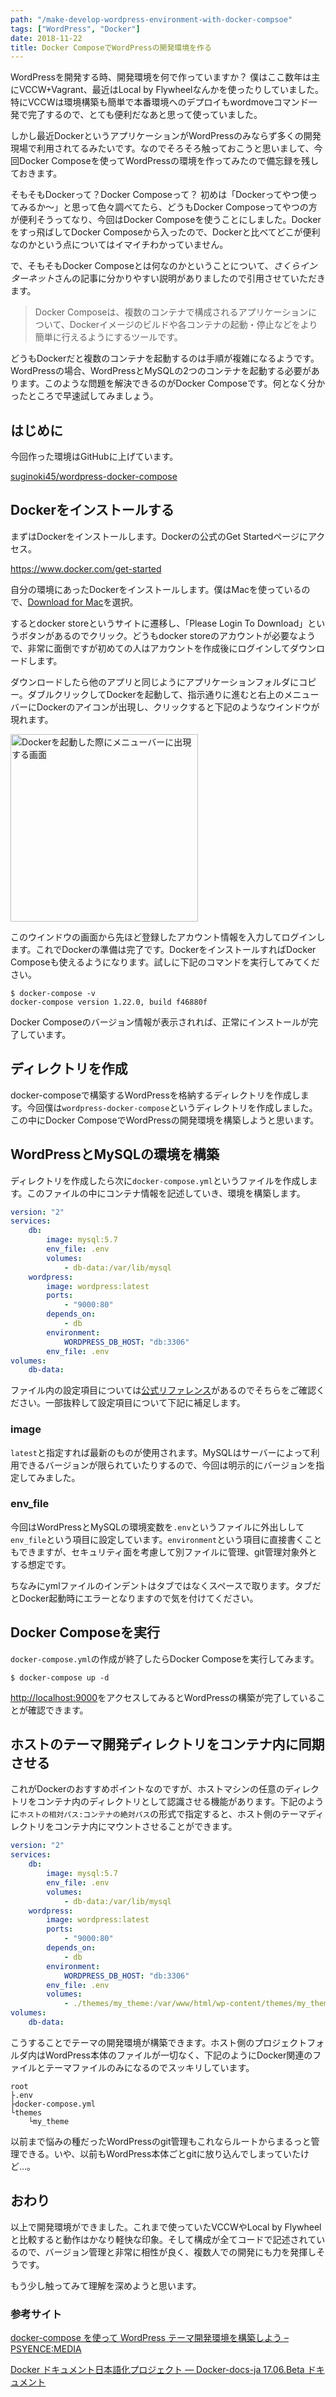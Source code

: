 ```yaml
---
path: "/make-develop-wordpress-environment-with-docker-compsoe"
tags: ["WordPress", "Docker"]
date: 2018-11-22
title: Docker ComposeでWordPressの開発環境を作る
---
```


WordPressを開発する時、開発環境を何で作っていますか？
僕はここ数年は主にVCCW+Vagrant、最近はLocal by Flywheelなんかを使ったりしていました。特にVCCWは環境構築も簡単で本番環境へのデプロイもwordmoveコマンド一発で完了するので、とても便利だなあと思って使っていました。

しかし最近DockerというアプリケーションがWordPressのみならず多くの開発現場で利用されてるみたいです。なのでそろそろ触っておこうと思いまして、今回Docker Composeを使ってWordPressの環境を作ってみたので備忘録を残しておきます。

そもそもDockerって？Docker Composeって？
初めは「Dockerってやつ使ってみるか〜」と思って色々調べてたら、どうもDocker Composeってやつの方が便利そうってなり、今回はDocker Composeを使うことにしました。Dockerをすっ飛ばしてDocker Composeから入ったので、Dockerと比べてどこが便利なのかという点についてはイマイチわかっていません。

で、そもそもDocker Composeとは何なのかということについて、<cite>さくらインターネット</cite>さんの記事に分かりやすい説明がありましたので引用させていただきます。

> Docker Composeは、複数のコンテナで構成されるアプリケーションについて、Dockerイメージのビルドや各コンテナの起動・停止などをより簡単に行えるようにするツールです。

どうもDockerだと複数のコンテナを起動するのは手順が複雑になるようです。WordPressの場合、WordPressとMySQLの2つのコンテナを起動する必要があります。このような問題を解決できるのがDocker Composeです。何となく分かったところで早速試してみましょう。

## はじめに
今回作った環境はGitHubに上げています。

<a href="https://github.com/suginoki45/wordpress-docker-compose" target="_blank">suginoki45/wordpress-docker-compose</a>

## Dockerをインストールする

まずはDockerをインストールします。Dockerの公式のGet Startedページにアクセス。

<a href="https://www.docker.com/get-started" target="_blank">https://www.docker.com/get-started</a>

自分の環境にあったDockerをインストールします。僕はMacを使っているので、<a href="https://store.docker.com/editions/community/docker-ce-desktop-mac" target="_blank">Download for Mac</a>を選択。

するとdocker storeというサイトに遷移し、「Please Login To Download」というボタンがあるのでクリック。どうもdocker storeのアカウントが必要なようで、非常に面倒ですが初めての人はアカウントを作成後にログインしてダウンロードします。

ダウンロードしたら他のアプリと同じようにアプリケーションフォルダにコピー。ダブルクリックしてDockerを起動して、指示通りに進むと右上のメニューバーにDockerのアイコンが出現し、クリックすると下記のようなウインドウが現れます。

<img src="/images/docker-menubar-screen-for-mac.png" width="300" alt="Dockerを起動した際にメニューバーに出現する画面">

このウインドウの画面から先ほど登録したアカウント情報を入力してログインします。これでDockerの準備は完了です。DockerをインストールすればDocker Composeも使えるようになります。試しに下記のコマンドを実行してみてください。

```shell
$ docker-compose -v
docker-compose version 1.22.0, build f46880f
```

Docker Composeのバージョン情報が表示されれば、正常にインストールが完了しています。

## ディレクトリを作成
docker-composeで構築するWordPressを格納するディレクトリを作成します。今回僕は`wordpress-docker-compose`というディレクトリを作成しました。この中にDocker ComposeでWordPressの開発環境を構築しようと思います。

## WordPressとMySQLの環境を構築
ディレクトリを作成したら次に`docker-compose.yml`というファイルを作成します。このファイルの中にコンテナ情報を記述していき、環境を構築します。

```yml
version: "2"
services:
    db:
        image: mysql:5.7
        env_file: .env
        volumes:
            - db-data:/var/lib/mysql
    wordpress:
        image: wordpress:latest
        ports:
            - "9000:80"
        depends_on:
            - db
        environment:
            WORDPRESS_DB_HOST: "db:3306"
        env_file: .env
volumes:
    db-data:
```

ファイル内の設定項目については<a href="http://docs.docker.jp/compose/compose-file.html" target="_blank">公式リファレンス</a>があるのでそちらをご確認ください。一部抜粋して設定項目について下記に補足します。

### image
`latest`と指定すれば最新のものが使用されます。MySQLはサーバーによって利用できるバージョンが限られていたりするので、今回は明示的にバージョンを指定してみました。

### env_file
今回はWordPressとMySQLの環境変数を`.env`というファイルに外出しして`env_file`という項目に設定しています。`environment`という項目に直接書くこともできますが、セキュリティ面を考慮して別ファイルに管理、git管理対象外とする想定です。

ちなみにymlファイルのインデントはタブではなくスペースで取ります。タブだとDocker起動時にエラーとなりますので気を付けてください。

## Docker Composeを実行
`docker-compose.yml`の作成が終了したらDocker Composeを実行してみます。

```shell
$ docker-compose up -d
```

<a href="http://localhost:9000" target="_blank">http://localhost:9000</a>をアクセスしてみるとWordPressの構築が完了していることが確認できます。

## ホストのテーマ開発ディレクトリをコンテナ内に同期させる
これがDockerのおすすめポイントなのですが、ホストマシンの任意のディレクトリをコンテナ内のディレクトリとして認識させる機能があります。下記のように`ホストの相対パス:コンテナの絶対パス`の形式で指定すると、ホスト側のテーマディレクトリをコンテナ内にマウントさせることができます。

```yml
version: "2"
services:
    db:
        image: mysql:5.7
        env_file: .env
        volumes:
            - db-data:/var/lib/mysql
    wordpress:
        image: wordpress:latest
        ports:
            - "9000:80"
        depends_on:
            - db
        environment:
            WORDPRESS_DB_HOST: "db:3306"
        env_file: .env
        volumes:
            - ./themes/my_theme:/var/www/html/wp-content/themes/my_theme
volumes:
    db-data:
```

こうすることでテーマの開発環境が構築できます。ホスト側のプロジェクトフォルダ内はWordPress本体のファイルが一切なく、下記のようにDocker関連のファイルとテーマファイルのみになるのでスッキリしています。

```
root
├.env
├docker-compose.yml
└themes
    └my_theme
```

以前まで悩みの種だったWordPressのgit管理もこれならルートからまるっと管理できる。いや、以前もWordPress本体ごとgitに放り込んでしまっていたけど…。


## おわり
以上で開発環境ができました。これまで使っていたVCCWやLocal by Flywheelと比較すると動作はかなり軽快な印象。そして構成が全てコードで記述されているので、バージョン管理と非常に相性が良く、複数人での開発にも力を発揮しそうです。

もう少し触ってみて理解を深めようと思います。

### 参考サイト
<a href="https://tech.recruit-mp.co.jp/infrastructure/post-11266/" target="_blank">docker-compose を使って WordPress テーマ開発環境を構築しよう &#8211; PSYENCE:MEDIA</a>

<a href="http://docs.docker.jp/index.html" target="_blank">Docker ドキュメント日本語化プロジェクト &mdash; Docker-docs-ja 17.06.Beta ドキュメント</a>
